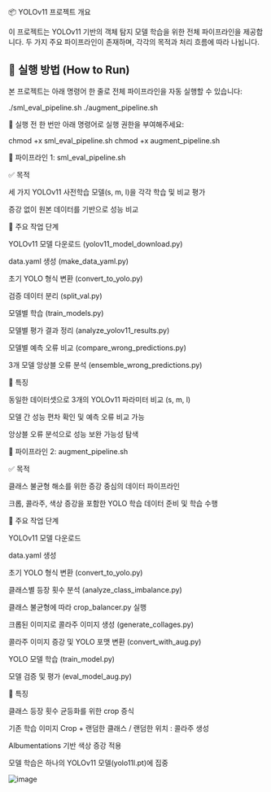 📦 YOLOv11 프로젝트 개요

이 프로젝트는 YOLOv11 기반의 객체 탐지 모델 학습을 위한 전체 파이프라인을 제공합니다. 두 가지 주요 파이프라인이 존재하며, 각각의 목적과 처리 흐름에 따라 나뉩니다.


## 🚀 실행 방법 (How to Run)

본 프로젝트는 아래 명령어 한 줄로 전체 파이프라인을 자동 실행할 수 있습니다:

./sml_eval_pipeline.sh    ./augment_pipeline.sh       

📌 실행 전 한 번만 아래 명령어로 실행 권한을 부여해주세요:

chmod +x sml_eval_pipeline.sh   chmod +x augment_pipeline.sh

🧪 파이프라인 1: sml_eval_pipeline.sh

✅ 목적

세 가지 YOLOv11 사전학습 모델(s, m, l)을 각각 학습 및 비교 평가

증강 없이 원본 데이터를 기반으로 성능 비교

🔧 주요 작업 단계

YOLOv11 모델 다운로드 (yolov11_model_download.py)

data.yaml 생성 (make_data_yaml.py)

초기 YOLO 형식 변환 (convert_to_yolo.py)

검증 데이터 분리 (split_val.py)

모델별 학습 (train_models.py)

모델별 평가 결과 정리 (analyze_yolov11_results.py)

모델별 예측 오류 비교 (compare_wrong_predictions.py)

3개 모델 앙상블 오류 분석 (ensemble_wrong_predictions.py)

🧪 특징

동일한 데이터셋으로 3개의 YOLOv11 파라미터 비교 (s, m, l)

모델 간 성능 편차 확인 및 예측 오류 비교 가능

앙상블 오류 분석으로 성능 보완 가능성 탐색

🚀 파이프라인 2: augment_pipeline.sh

✅ 목적

클래스 불균형 해소를 위한 증강 중심의 데이터 파이프라인

크롭, 콜라주, 색상 증강을 포함한 YOLO 학습 데이터 준비 및 학습 수행

🔧 주요 작업 단계

YOLOv11 모델 다운로드

data.yaml 생성

초기 YOLO 형식 변환 (convert_to_yolo.py)

클래스별 등장 횟수 분석 (analyze_class_imbalance.py)

클래스 불균형에 따라 crop_balancer.py 실행

크롭된 이미지로 콜라주 이미지 생성 (generate_collages.py)

콜라주 이미지 증강 및 YOLO 포맷 변환 (convert_with_aug.py)

YOLO 모델 학습 (train_model.py)

모델 검증 및 평가 (eval_model_aug.py)

🧪 특징

클래스 등장 횟수 균등화를 위한 crop 증식

기존 학습 이미지 Crop + 랜덤한 클래스 / 랜덤한 위치 : 콜라주 생성

Albumentations 기반 색상 증강 적용

모델 학습은 하나의 YOLOv11 모델(yolo11l.pt)에 집중

![image](https://github.com/user-attachments/assets/eb52c6dc-5a79-4b02-abcb-66cea48f40b5)
